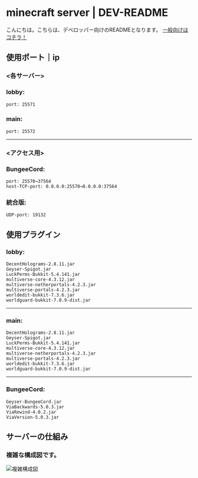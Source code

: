# minecraft server | DEV-README
こんにちは。こちらは、デベロッパー向けのREADMEとなります。
[一般向けはコチラ！](https://github.com/akikukeo/minecraft-server/blob/DEV-main/README.md)

## 使用ポート｜ip
### <各サーバー>
### lobby:
    port: 25571
### main:
    port: 25572
---
### <アクセス用>
### BungeeCord:
    port: 25570→37564
    host-TCP-port: 0.0.0.0:25570→0.0.0.0:37564
### 統合版:
    UDP-port: 19132


## 使用プラグイン
### lobby: 
    DecentHolograms-2.8.11.jar
    Geyser-Spigot.jar
    LuckPerms-Bukkit-5.4.141.jar
    multiverse-core-4.3.12.jar
    multiverse-netherportals-4.2.3.jar
    multiverse-portals-4.2.3.jar
    worldedit-bukkit-7.3.6.jar
    worldguard-bukkit-7.0.9-dist.jar
---
### main:
    DecentHolograms-2.8.11.jar
    Geyser-Spigot.jar
    LuckPerms-Bukkit-5.4.141.jar
    multiverse-core-4.3.12.jar
    multiverse-netherportals-4.2.3.jar
    multiverse-portals-4.2.3.jar
    worldedit-bukkit-7.3.6.jar
    worldguard-bukkit-7.0.9-dist.jar
---
### BungeeCord:
    Geyser-BungeeCord.jar
    ViaBackwards-5.0.3.jar
    ViaRewind-4.0.2.jar
    ViaVersion-5.0.3.jar


## サーバーの仕組み
### 複雑な構成図です。
![複雑構成図](https://github.com/user-attachments/assets/d06aa2f7-7cf7-43f5-a203-9d6371ae1807)
